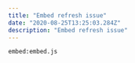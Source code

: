 ```yaml
---
title: "Embed refresh issue"
date: "2020-08-25T13:25:03.284Z"
description: "Embed refresh issue"
---
```


`embed:embed.js`
